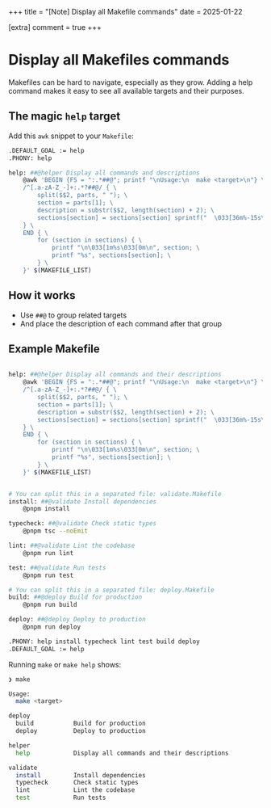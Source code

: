 +++
title = "[Note] Display all Makefile commands" 
date = 2025-01-22

[extra]
comment = true
+++

# Display all Makefiles commands

Makefiles can be hard to navigate, especially as they grow. Adding a help command makes it easy to see all available targets and their purposes.

## The magic `help` target

Add this `awk` snippet to your `Makefile`:

```bash
.DEFAULT_GOAL := help
.PHONY: help

help: ##@helper Display all commands and descriptions
	@awk 'BEGIN {FS = ":.*##@"; printf "\nUsage:\n  make <target>\n"} \
	/^[.a-zA-Z_-]+:.*?##@/ { \
		split($$2, parts, " "); \
		section = parts[1]; \
		description = substr($$2, length(section) + 2); \
		sections[section] = sections[section] sprintf("  \033[36m%-15s\033[0m %s\n", $$1, description); \
	} \
	END { \
		for (section in sections) { \
			printf "\n\033[1m%s\033[0m\n", section; \
			printf "%s", sections[section]; \
		} \
	}' $(MAKEFILE_LIST)
```

## How it works

- Use `##@` to group related targets
- And place the description of each command after that group

## Example Makefile

```bash

help: ##@helper Display all commands and their descriptions
	@awk 'BEGIN {FS = ":.*##@"; printf "\nUsage:\n  make <target>\n"} \
	/^[.a-zA-Z_-]+:.*?##@/ { \
		split($$2, parts, " "); \
		section = parts[1]; \
		description = substr($$2, length(section) + 2); \
		sections[section] = sections[section] sprintf("  \033[36m%-15s\033[0m %s\n", $$1, description); \
	} \
	END { \
		for (section in sections) { \
			printf "\n\033[1m%s\033[0m\n", section; \
			printf "%s", sections[section]; \
		} \
	}' $(MAKEFILE_LIST)


# You can split this in a separated file: validate.Makefile
install: ##@validate Install dependencies
	@pnpm install

typecheck: ##@validate Check static types
	@pnpm tsc --noEmit

lint: ##@validate Lint the codebase
	@pnpm run lint

test: ##@validate Run tests
	@pnpm run test

# You can split this in a separated file: deploy.Makefile
build: ##@deploy Build for production
	@pnpm run build

deploy: ##@deploy Deploy to production
	@pnpm run deploy

.PHONY: help install typecheck lint test build deploy
.DEFAULT_GOAL := help
```

Running `make` or `make help` shows:

```bash
❯ make

Usage:
  make <target>

deploy
  build           Build for production
  deploy          Deploy to production

helper
  help            Display all commands and their descriptions

validate
  install         Install dependencies
  typecheck       Check static types
  lint            Lint the codebase
  test            Run tests
```
